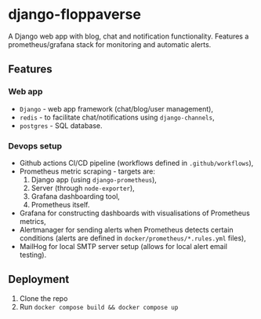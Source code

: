 # django-floppaverse
A Django web app with blog, chat and notification functionality.
Features a prometheus/grafana stack for monitoring and automatic alerts.

## Features
### Web app
- `Django` - web app framework (chat/blog/user management),
- `redis` - to facilitate chat/notifications using `django-channels`,
- `postgres` - SQL database.
### Devops setup
- Github actions CI/CD pipeline (workflows defined in `.github/workflows`),
- Prometheus metric scraping - targets are:
    1. Django app (using `django-prometheus`),
    2. Server (through `node-exporter`),
    3. Grafana dashboarding tool,
    4. Prometheus itself.
- Grafana for constructing dashboards with visualisations of Prometheus metrics,
- Alertmanager for sending alerts when Prometheus detects certain conditions (alerts are defined in `docker/prometheus/*.rules.yml` files),
- MailHog for local SMTP server setup (allows for local alert email testing).

## Deployment
1. Clone the repo
2. Run `docker compose build && docker compose up`
